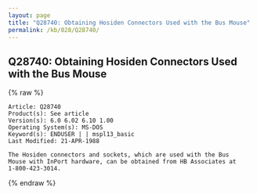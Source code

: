 ```yaml
---
layout: page
title: "Q28740: Obtaining Hosiden Connectors Used with the Bus Mouse"
permalink: /kb/028/Q28740/
---
```


## Q28740: Obtaining Hosiden Connectors Used with the Bus Mouse

{% raw %}

	Article: Q28740
	Product(s): See article
	Version(s): 6.0 6.02 6.10 1.00
	Operating System(s): MS-DOS
	Keyword(s): ENDUSER | | mspl13_basic
	Last Modified: 21-APR-1988
	
	The Hosiden connectors and sockets, which are used with the Bus
	Mouse with InPort hardware, can be obtained from HB Associates at
	1-800-423-3014.

{% endraw %}
